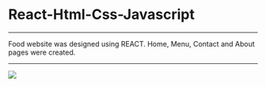 <h1>React-Html-Css-Javascript</h1>
<hr></hr>
<p>Food website was designed using REACT. Home, Menu, Contact and About pages were created.</p>
<hr></hr>

![](src\assets\burger.gif)



